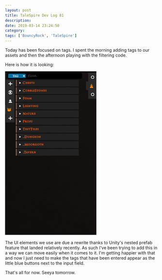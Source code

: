 ```yaml
---
layout: post
title: TaleSpire Dev Log 81
description:
date: 2019-03-14 23:24:50
category:
tags: ['BouncyRock', 'TaleSpire']
---
```


Today has been focused on tags. I spent the morning adding tags to our assets and then the afternoon playing with the filtering code.

Here is how it is looking:

![filter](/assets/videos/tagSuggest2.gif)

The UI elements we use are due a rewrite thanks to Unity's nested prefab feature that landed relatively recently. As such I've been trying to add this in a way we can move easily when it comes to it. I'm getting happier with that and now I just need to make the tags that have been entered appear as the little blue buttons next to the input field.

That's all for now. Seeya tomorrow.
